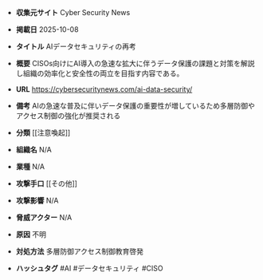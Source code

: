 - **収集元サイト**
Cyber Security News

- **掲載日**
2025-10-08

- **タイトル**
AIデータセキュリティの再考

- **概要**
CISOs向けにAI導入の急速な拡大に伴うデータ保護の課題と対策を解説し組織の効率化と安全性の両立を目指す内容である。

- **URL**
https://cybersecuritynews.com/ai-data-security/

- **備考**
AIの急速な普及に伴いデータ保護の重要性が増しているため多層防御やアクセス制御の強化が推奨される

- **分類**
[[注意喚起]]

- **組織名**
N/A

- **業種**
N/A

- **攻撃手口**
[[その他]]

- **攻撃影響**
N/A

- **脅威アクター**
N/A

- **原因**
不明

- **対処方法**
多層防御アクセス制御教育啓発

- **ハッシュタグ**
#AI #データセキュリティ #CISO
